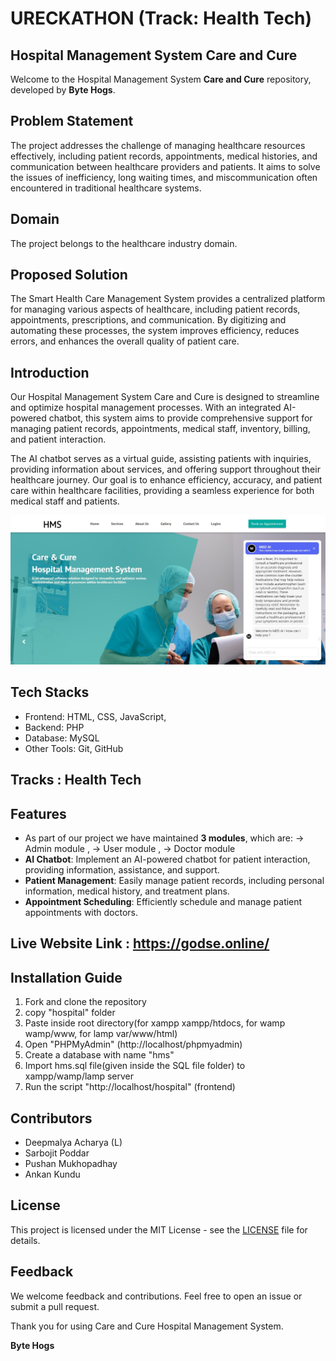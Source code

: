 # URECKATHON (Track: Health Tech)

## Hospital Management System Care and Cure

Welcome to the Hospital Management System **Care and Cure** repository, developed by **Byte Hogs**.

## Problem Statement
The project addresses the challenge of managing healthcare resources effectively, including patient records, appointments, medical histories, and communication between healthcare providers and patients. It aims to solve the issues of inefficiency, long waiting times, and miscommunication often encountered in traditional healthcare systems.

## Domain
The project belongs to the healthcare industry domain.

## Proposed Solution
The Smart Health Care Management System provides a centralized platform for managing various aspects of healthcare, including patient records, appointments, prescriptions, and communication. By digitizing and automating these processes, the system improves efficiency, reduces errors, and enhances the overall quality of patient care.



## Introduction

Our Hospital Management System Care and Cure is designed to streamline and optimize hospital management processes. With an integrated AI-powered chatbot, this system aims to provide comprehensive support for managing patient records, appointments, medical staff, inventory, billing, and patient interaction.

The AI chatbot serves as a virtual guide, assisting patients with inquiries, providing information about services, and offering support throughout their healthcare journey. Our goal is to enhance efficiency, accuracy, and patient care within healthcare facilities, providing a seamless experience for both medical staff and patients.

![Hospital Management System](Hackfest.jpg)

## Tech Stacks
- Frontend: HTML, CSS, JavaScript, 
- Backend: PHP
- Database: MySQL
- Other Tools: Git, GitHub


## Tracks : Health Tech

## Features
- As part of our project we have maintained **3 modules**, which are:
                                                           → Admin module ,
                                                           → User module ,
                                                           → Doctor module                                                       
- **AI Chatbot**: Implement an AI-powered chatbot for patient interaction, providing information, assistance, and support.
- **Patient Management**: Easily manage patient records, including personal information, medical history, and treatment plans.
- **Appointment Scheduling**: Efficiently schedule and manage patient appointments with doctors.

## Live Website Link : https://godse.online/

## Installation Guide
1. Fork and clone the repository
2. copy "hospital" folder
3. Paste inside root directory(for xampp xampp/htdocs, for wamp wamp/www, for lamp var/www/html)
4. Open "PHPMyAdmin" (http://localhost/phpmyadmin)
5. Create a database with name "hms"
6. Import hms.sql file(given inside the SQL file folder) to xampp/wamp/lamp server
7. Run the script "http://localhost/hospital" (frontend)

## Contributors
- Deepmalya Acharya (L)
- Sarbojit Poddar
- Pushan Mukhopadhay
- Ankan Kundu




## License
This project is licensed under the MIT License - see the [LICENSE](LICENSE) file for details.

## Feedback
We welcome feedback and contributions. Feel free to open an issue or submit a pull request.

Thank you for using Care and Cure Hospital Management System. 

**Byte Hogs**
